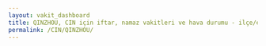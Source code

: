 ```yaml
---
layout: vakit_dashboard
title: QINZHOU, CIN için iftar, namaz vakitleri ve hava durumu - ilçe/eyalet seç
permalink: /CIN/QINZHOU/
---
```


<script type="text/javascript">
  var GLOBAL_COUNTRY = 'CIN';
  var GLOBAL_CITY = 'QINZHOU';
  var GLOBAL_STATE = '';
  var lat = 72;
  var lon = 21;
</script>
